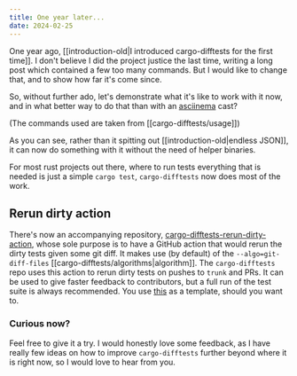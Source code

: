 ```yaml
---
title: One year later...
date: 2024-02-25
---
```

One year ago, [[introduction-old|I introduced cargo-difftests for the first time]]. I don't believe I did the project justice the last time, writing a long post which contained a few too many commands. But I would like to change that, and to show how far it's come since.

So, without further ado, let's demonstrate what it's like to work with it now, and in what better way to do that than with an [asciinema](asciinema.org) cast?

<script async id="asciicast-642902" src="https://asciinema.org/a/642902.js"></script>

(The commands used are taken from [[cargo-difftests/usage]])

As you can see, rather than it spitting out [[introduction-old|endless JSON]], it can now do something with it without the need of helper binaries.

For most rust projects out there, where to run tests everything that is needed is just a simple `cargo test`, `cargo-difftests` now does most of the work.

## Rerun dirty action

There's now an accompanying repository, [cargo-difftests-rerun-dirty-action](https://github.com/dnbln/cargo-difftests-rerun-dirty-action), whose sole purpose is to have a GitHub action that would rerun the dirty tests given some git diff. It makes use (by default) of the `--algo=git-diff-files` [[cargo-difftests/algorithms|algorithm]]. The `cargo-difftests` repo uses this action to rerun dirty tests on pushes to `trunk` and PRs. It can be used to give faster feedback to contributors, but a full run of the test suite is always recommended. You use [this](https://github.com/dnbln/cargo-difftests/blob/trunk/.github/workflows/rerun-dirty-tests-index.yaml) as a template, should you want to.

### Curious now?

Feel free to give it a try. I would honestly love some feedback, as I have really few ideas on how to improve `cargo-difftests` further beyond where it is right now, so I would love to hear from you.

